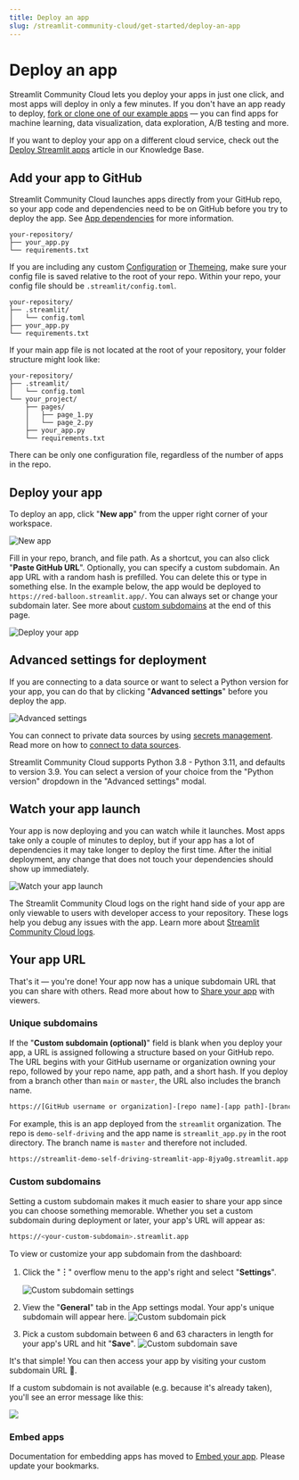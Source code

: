 ```yaml
---
title: Deploy an app
slug: /streamlit-community-cloud/get-started/deploy-an-app
---
```


# Deploy an app

Streamlit Community Cloud lets you deploy your apps in just one click, and most apps will deploy in only a few minutes. If you don't have an app ready to deploy, [fork or clone one of our example apps](https://streamlit-cloud-example-apps-streamlit-app-sw3u0r.streamlit.app/?hsCtaTracking=28f10086-a3a5-4ea8-9403-f3d52bf26184|22470002-acb1-4d93-8286-00ee4f8a46fb) — you can find apps for machine learning, data visualization, data exploration, A/B testing and more.

<Note>

If you want to deploy your app on a different cloud service, check out the [Deploy Streamlit apps](/knowledge-base/tutorials/deploy) article in our Knowledge Base.

</Note>

## Add your app to GitHub

Streamlit Community Cloud launches apps directly from your GitHub repo, so your app code and dependencies need to be on GitHub before you try to deploy the app. See [App dependencies](/streamlit-community-cloud/get-started/deploy-an-app/app-dependencies) for more information.

```
your-repository/
├── your_app.py
└── requirements.txt
```

If you are including any custom [Configuration](/library/advanced-features/configuration) or [Themeing](/library/advanced-features/theming), make sure your config file is saved relative to the root of your repo. Within your repo, your config file should be `.streamlit/config.toml`.

```
your-repository/
├── .streamlit/
│   └── config.toml
├── your_app.py
└── requirements.txt
```

If your main app file is not located at the root of your repository, your folder structure might look like:

```
your-repository/
├── .streamlit/
│   └── config.toml
└── your_project/
    ├── pages/
    │   ├── page_1.py
    │   └── page_2.py
    ├── your_app.py
    └── requirements.txt
```

<Important>

   There can be only one configuration file, regardless of the number of apps in the repo.

</Important>

## Deploy your app

To deploy an app, click "**New app**" from the upper right corner of your workspace.

![New app](/images/streamlit-community-cloud/deploy-empty-new-app.png)

Fill in your repo, branch, and file path. As a shortcut, you can also click "**Paste GitHub URL**". Optionally, you can specify a custom subdomain. An app URL with a random hash is prefilled. You can delete this or type in something else. In the example below, the app would be deployed to `https://red-balloon.streamlit.app/`. You can always set or change your subdomain later. See more about [custom subdomains](#custom-subdomains) at the end of this page.

![Deploy your app](/images/streamlit-community-cloud/deploy-an-app.png)

## Advanced settings for deployment

If you are connecting to a data source or want to select a Python version for your app, you can do that by clicking "**Advanced settings**" before you deploy the app.

![Advanced settings](/images/streamlit-community-cloud/deploy-an-app-advanced.png)

You can connect to private data sources by using [secrets management](/streamlit-community-cloud/get-started/deploy-an-app/connect-to-data-sources/secrets-management). Read more on how to [connect to data sources](/streamlit-community-cloud/get-started/deploy-an-app/connect-to-data-sources).

<Tip>

Streamlit Community Cloud supports Python 3.8 - Python 3.11, and defaults to version 3.9. You can select a version of your choice from the "Python version" dropdown in the "Advanced settings" modal.

</Tip>

## Watch your app launch

Your app is now deploying and you can watch while it launches. Most apps take only a couple of minutes to deploy, but if your app has a lot of dependencies it may take longer to deploy the first time. After the initial deployment, any change that does not touch your dependencies should show up immediately.

![Watch your app launch](/images/streamlit-community-cloud/deploy-an-app-provisioning.png)

<Note>

The Streamlit Community Cloud logs on the right hand side of your app are only viewable to users with developer access to your repository. These logs help you debug any issues with the app. Learn more about [Streamlit Community Cloud logs](/streamlit-community-cloud/get-started/manage-your-app#streamlit-community-cloud-logs).

</Note>

## Your app URL

That's it — you're done! Your app now has a unique subdomain URL that you can share with others. Read more about how to [Share your app](/streamlit-community-cloud/get-started/share-your-app) with viewers.

### Unique subdomains

If the "**Custom subdomain (optional)**" field is blank when you deploy your app, a URL is assigned following a structure based on your GitHub repo. The URL begins with your GitHub username or organization owning your repo, followed by your repo name, app path, and a short hash. If you deploy from a branch other than `main` or `master`, the URL also includes the branch name.

```bash
https://[GitHub username or organization]-[repo name]-[app path]-[branch name]-[short hash].streamlit.app
```

For example, this is an app deployed from the `streamlit` organization. The repo is `demo-self-driving` and the app name is `streamlit_app.py` in the root directory. The branch name is `master` and therefore not included.

```bash
https://streamlit-demo-self-driving-streamlit-app-8jya0g.streamlit.app
```

### Custom subdomains

Setting a custom subdomain makes it much easier to share your app since you can choose something memorable. Whether you set a custom subdomain during deployment or later, your app's URL will appear as:

```bash
https://<your-custom-subdomain>.streamlit.app
```

To view or customize your app subdomain from the dashboard:

1. Click the "**︙**" overflow menu to the app's right and select "**Settings**".

   ![Custom subdomain settings](/images/streamlit-community-cloud/custom-subdomain-settings.png)

2. View the "**General**" tab in the App settings modal. Your app's unique subdomain will appear here.
   ![Custom subdomain pick](/images/streamlit-community-cloud/custom-subdomain-pick.png)

3. Pick a custom subdomain between 6 and 63 characters in length for your app's URL and hit "**Save**".
   ![Custom subdomain save](/images/streamlit-community-cloud/custom-subdomain-save.png)

It's that simple! You can then access your app by visiting your custom subdomain URL 🎉.

If a custom subdomain is not available (e.g. because it's already taken), you'll see an error message like this:

<Image src="/images/streamlit-community-cloud/custom-subdomain-error.png" clean />

### Embed apps

<Tip>

Documentation for embedding apps has moved to [Embed your app](/streamlit-community-cloud/get-started/embed-your-app). Please update your bookmarks.

</Tip>